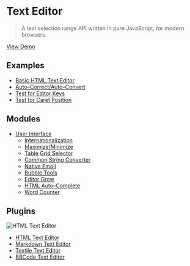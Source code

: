 Text Editor
===========

> A text selection range API written in pure JavaScript, for modern browsers.

[View Demo](http://tovic.github.io/text-editor "View Demo")

Examples
--------

 - [Basic HTML Text Editor](https://rawgit.com/tovic/text-editor/master/text-editor.noob.html)
 - [Auto–Correct/Auto–Convert](https://rawgit.com/tovic/text-editor/master/text-editor.auto-convert.html)
 - [Test for Editor Keys](https://rawgit.com/tovic/text-editor/master/text-editor.key.html)
 - [Test for Caret Position](https://rawgit.com/tovic/text-editor/master/text-editor.$.caret.html)

Modules
-------

 - [User Interface](https://github.com/tovic/text-editor/tree/master/text-editor/ui)
   - [Internationalization](https://github.com/tovic/text-editor/tree/master/text-editor/ui/ui/language)
   - [Maximize/Minimize](https://github.com/tovic/text-editor/tree/master/text-editor/ui/ui/expand)
   - [Table Grid Selector](https://github.com/tovic/text-editor/tree/master/text-editor/ui/ui/table-grid)
   - [Common String Converter](https://github.com/tovic/text-editor/tree/master/text-editor/ui/ui/converter)
   - [Native Emoji](https://github.com/tovic/text-editor/tree/master/text-editor/ui/ui/emoji)
   - [Bubble Tools](https://github.com/tovic/text-editor/tree/master/text-editor/ui/ui/bubble-tools)
   - [Editor Grow](https://github.com/tovic/text-editor/tree/master/text-editor/ui/ui/grow)
   - [HTML Auto–Complete](https://github.com/tovic/text-editor/tree/master/text-editor/ui/ui/auto-complete-html)
   - [Word Counter](https://github.com/tovic/text-editor/tree/master/text-editor/ui/ui/word-counter)

Plugins
-------

![HTML Text Editor](https://cloud.githubusercontent.com/assets/1669261/20038219/63a3820a-a462-11e6-8101-1bd02585754a.png)

 - [HTML Text Editor](https://github.com/tovic/text-editor/tree/master/text-editor/ui/html)
 - [Markdown Text Editor](https://github.com/tovic/text-editor/tree/master/text-editor/ui/markdown)
 - [Textile Text Editor](https://github.com/tovic/text-editor/tree/master/text-editor/ui/textile)
 - [BBCode Text Editor](https://github.com/tovic/text-editor/tree/master/text-editor/ui/bbcode)